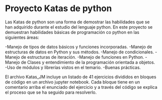 # Proyecto Katas de python
Las Katas de python son una forma de demostrar las habilidades que se han adquirido durante el estudio del lenguaje python. En este proyecto se demuestran habilidades básicas de programación co python en las siguientes áreas:

-Manejo de tipos de datos básicos y funciones incorporadas.
-Manejo de estructuras de datos en Python y sus métodos.
-Manejo de condicionales.
-Manejo de estructuras de iteración.
-Manejo de funciones en Python.
-Manejo de Clases y entendimiento de la programación orientada a objetos.
-Uso de módulos y librerías vistos en el temario.
-Buenas prácticas.

El archivo Katas_JM incluye un listado de 41 ejercicios divididos en bloques de código en un archivo jupyter notebook. Cada bloque tiene en un comentario arriba el enunciado del ejercicio y a través del código se explica el proceso que se ha seguido para resolverlo.
